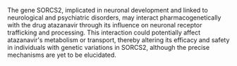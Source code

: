 The gene SORCS2, implicated in neuronal development and linked to neurological and psychiatric disorders, may interact pharmacogenetically with the drug atazanavir through its influence on neuronal receptor trafficking and processing. This interaction could potentially affect atazanavir's metabolism or transport, thereby altering its efficacy and safety in individuals with genetic variations in SORCS2, although the precise mechanisms are yet to be elucidated.